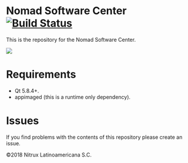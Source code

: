 # Nomad Software Center [![Build Status](https://travis-ci.org/nomad-desktop/nx-software-center.svg?branch=master)](https://travis-ci.org/nomad-desktop/nx-software-center)

This is the repository for the Nomad Software Center.

![](https://i.imgur.com/BDJ8OnO.png)

# Requirements
 * Qt 5.8.4+.
 * appimaged (this is a runtime only dependency).

# Issues
If you find problems with the contents of this repository please create an issue.

©2018 Nitrux Latinoamericana S.C.
